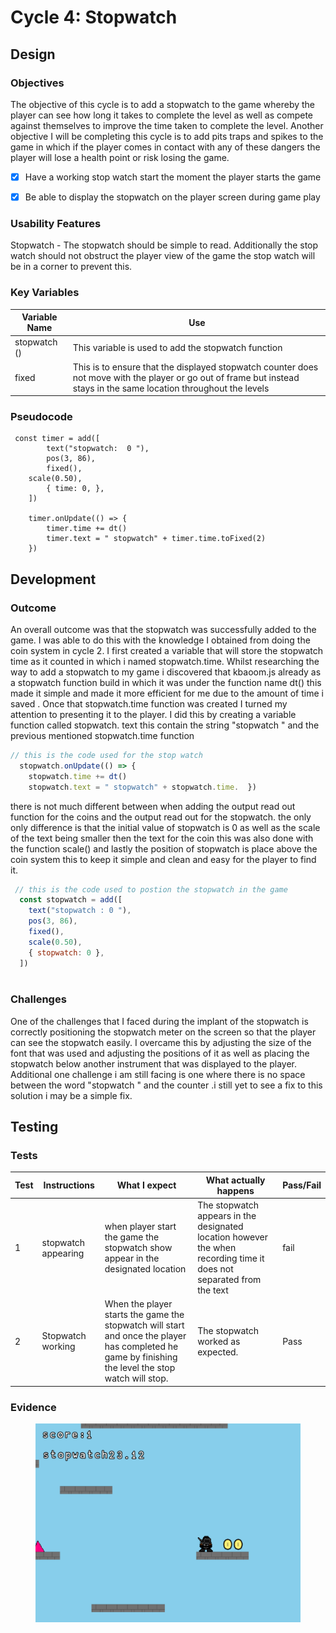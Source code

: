 # Cycle 4: Stopwatch

##

## Design

### Objectives

The objective of this cycle is to add a stopwatch to the game whereby the player can see how long it takes to complete the level as well as compete against themselves to improve the time taken to complete the level. Another objective I will be completing this cycle is to add pits traps and spikes to the game in which if the player comes in contact with any of these dangers the player will lose a health point or risk losing the game. &#x20;

* [x] Have a working stop watch start the moment the player starts the game&#x20;
* [x] Be able to display the stopwatch on the player screen during game play&#x20;



### Usability Features

Stopwatch - The stopwatch should be simple to read. Additionally the stop watch should not obstruct the player view of the game the stop watch will be in a corner to prevent this.

### Key Variables

| Variable Name | Use                                                                                                                                                                   |
| ------------- | --------------------------------------------------------------------------------------------------------------------------------------------------------------------- |
| stopwatch ()  | This variable is used to add the stopwatch function                                                                                                                   |
| fixed         | This is to ensure that the displayed stopwatch counter does not move with the player or go out of frame but instead stays in the same location throughout the levels  |

### Pseudocode

```
 const timer = add([
		text("stopwatch:  0 "),
		pos(3, 86),
		fixed(),
    scale(0.50),
		{ time: 0, },
	])

	timer.onUpdate(() => {
		timer.time += dt()
		timer.text = " stopwatch" + timer.time.toFixed(2)
	})
```

## Development

### Outcome

An overall outcome was that the stopwatch was successfully added to the game. I was able to do this with the knowledge I obtained from doing the coin system in cycle 2. I first created a variable that will store the stopwatch time as it counted in which i named stopwatch.time. Whilst researching the way to add a stopwatch to my game i discovered that kbaoom.js already as a stopwatch function build in which it was under the function name dt() this made it simple and made it more efficient for me due to the amount of time i saved . Once that stopwatch.time function was created I turned my attention to presenting it to the player. I did this by creating a variable function called stopwatch. text this contain the string "stopwatch " and the previous mentioned stopwatch.time function

```javascript
// this is the code used for the stop watch   
  stopwatch.onUpdate(() => {
    stopwatch.time += dt()
    stopwatch.text = " stopwatch" + stopwatch.time.  })
```

there is not much different between when adding the output read out function for the coins and the output read out for the stopwatch. the only only difference is that the initial value of stopwatch is 0 as well as the scale of the text being smaller then the text for the coin this was also done with the function scale() and lastly the position of stopwatch is place above the coin  system this to keep it simple and clean and easy for the player to find it.&#x20;

```javascript
 // this is the code used to postion the stopwatch in the game  
  const stopwatch = add([
    text("stopwatch : 0 "),
    pos(3, 86),
    fixed(),
    scale(0.50),
    { stopwatch: 0 },
  ])



```

&#x20;

### Challenges

One of the challenges that I faced during the implant of the stopwatch is correctly positioning the stopwatch meter on the screen so that the player can see the stopwatch easily. I overcame this by adjusting the size of the font that was used and adjusting the positions of it as well as placing the stopwatch below another instrument that was displayed to the player. Additional one challenge i am still facing is one where there is no space between the word "stopwatch " and the counter .i still yet to see a fix to this solution i may be a simple fix.

## Testing



### Tests

| Test | Instructions        | What I expect                                                                                                                                       | What actually happens                                                                                                | Pass/Fail |
| ---- | ------------------- | --------------------------------------------------------------------------------------------------------------------------------------------------- | -------------------------------------------------------------------------------------------------------------------- | --------- |
| 1    | stopwatch appearing | when player start the game the stopwatch show appear in the designated location                                                                     | The stopwatch appears in the designated location however the when recording time it does not separated from the text | fail      |
| 2    | Stopwatch working   | When the player starts the game the stopwatch will start and once the player has completed he game by finishing the level the stop watch will stop. | The stopwatch worked as expected.                                                                                    | Pass      |

### Evidence

<figure><img src="../.gitbook/assets/image (25).png" alt=""><figcaption></figcaption></figure>

